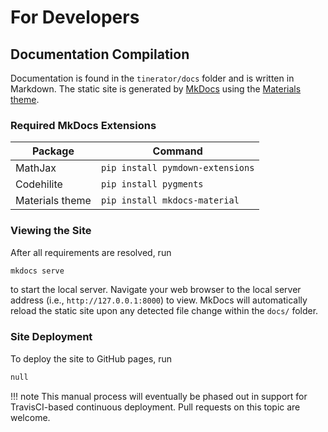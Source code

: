 # For Developers

## Documentation Compilation

Documentation is found in the `tinerator/docs` folder and is written in Markdown.
The static site is generated by [MkDocs](https://www.mkdocs.org) using the
[Materials theme](https://squidfunk.github.io/mkdocs-material/).

### Required MkDocs Extensions

| Package         | Command                          |
|-----------------|----------------------------------|
| MathJax         | `pip install pymdown-extensions` |
| Codehilite      | `pip install pygments`           |
| Materials theme | `pip install mkdocs-material`    |

### Viewing the Site

After all requirements are resolved, run

```bash
mkdocs serve
```

to start the local server. Navigate your web browser to the
local server address (i.e., `http://127.0.0.1:8000`) to view.
MkDocs will automatically reload the static site upon any detected
file change within the `docs/` folder.


### Site Deployment

To deploy the site to GitHub pages, run

```bash
null
```

!!! note
    This manual process will eventually be phased out in support for TravisCI-based
    continuous deployment. Pull requests on this topic are welcome.